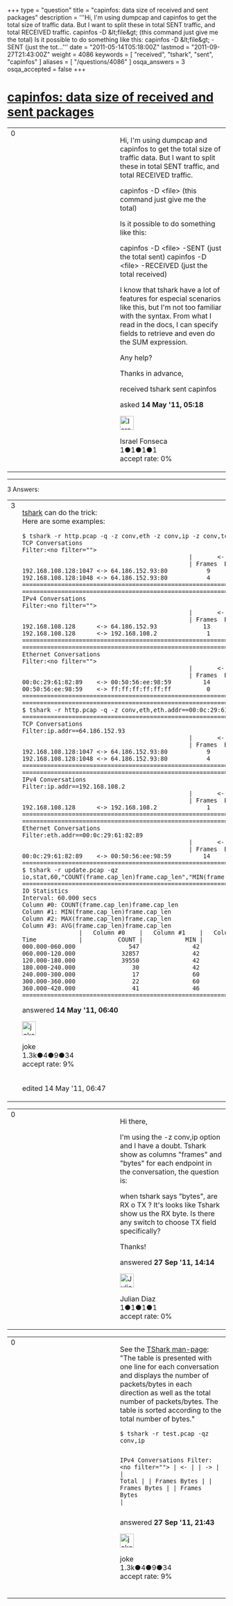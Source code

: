 +++
type = "question"
title = "capinfos:  data size of received and sent packages"
description = '''Hi, I&#x27;m using dumpcap and capinfos to get the total size of traffic data. But I want to split these in total SENT traffic, and total RECEIVED traffic. capinfos -D &amp;lt;file&amp;gt; (this command just give me the total) Is it possible to do something like this: capinfos -D &amp;lt;file&amp;gt; -SENT (just the tot...'''
date = "2011-05-14T05:18:00Z"
lastmod = "2011-09-27T21:43:00Z"
weight = 4086
keywords = [ "received", "tshark", "sent", "capinfos" ]
aliases = [ "/questions/4086" ]
osqa_answers = 3
osqa_accepted = false
+++

<div class="headNormal">

# [capinfos: data size of received and sent packages](/questions/4086/capinfos-data-size-of-received-and-sent-packages)

</div>

<div id="main-body">

<div id="askform">

<table id="question-table" style="width:100%;"><colgroup><col style="width: 50%" /><col style="width: 50%" /></colgroup><tbody><tr class="odd"><td style="width: 30px; vertical-align: top"><div class="vote-buttons"><div id="post-4086-score" class="post-score" title="current number of votes">0</div><div id="favorite-count" class="favorite-count"></div></div></td><td><div id="item-right"><div class="question-body"><p>Hi, I'm using dumpcap and capinfos to get the total size of traffic data. But I want to split these in total SENT traffic, and total RECEIVED traffic.</p><p>capinfos -D &lt;file&gt; (this command just give me the total)</p><p>Is it possible to do something like this:</p><p>capinfos -D &lt;file&gt; -SENT (just the total sent) capinfos -D &lt;file&gt; -RECEIVED (just the total received)</p><p>I know that tshark have a lot of features for especial scenarios like this, but I'm not too familiar with the syntax. From what I read in the docs, I can specify fields to retrieve and even do the SUM expression.</p><p>Any help?</p><p>Thanks in advance,</p></div><div id="question-tags" class="tags-container tags">received tshark sent capinfos</div><div id="question-controls" class="post-controls"></div><div class="post-update-info-container"><div class="post-update-info post-update-info-user"><p>asked <strong>14 May '11, 05:18</strong></p><img src="https://secure.gravatar.com/avatar/689335f2a74e2def3648f713b254e379?s=32&amp;d=identicon&amp;r=g" class="gravatar" width="32" height="32" alt="Israel%20Fonseca&#39;s gravatar image" /><p>Israel Fonseca<br />
<span class="score" title="1 reputation points">1</span><span title="1 badges"><span class="badge1">●</span><span class="badgecount">1</span></span><span title="1 badges"><span class="silver">●</span><span class="badgecount">1</span></span><span title="1 badges"><span class="bronze">●</span><span class="badgecount">1</span></span><br />
<span class="accept_rate" title="Rate of the user&#39;s accepted answers">accept rate:</span> <span title="Israel Fonseca has no accepted answers">0%</span></p></div></div><div id="comments-container-4086" class="comments-container"></div><div id="comment-tools-4086" class="comment-tools"></div><div class="clear"></div><div id="comment-4086-form-container" class="comment-form-container"></div><div class="clear"></div></div></td></tr></tbody></table>

------------------------------------------------------------------------

<div class="tabBar">

<span id="sort-top"></span>

<div class="headQuestions">

3 Answers:

</div>

</div>

<span id="4087"></span>

<div id="answer-container-4087" class="answer">

<table style="width:100%;"><colgroup><col style="width: 50%" /><col style="width: 50%" /></colgroup><tbody><tr class="odd"><td style="width: 30px; vertical-align: top"><div class="vote-buttons"><div id="post-4087-score" class="post-score" title="current number of votes">3</div></div></td><td><div class="item-right"><div class="answer-body"><p><a href="http://www.wireshark.org/docs/man-pages/tshark.html">tshark</a> can do the trick:<br />
Here are some examples:<br />
</p><pre><code>$ tshark -r http.pcap -q -z conv,eth -z conv,ip -z conv,tcp
TCP Conversations
Filter:&lt;no filter=&quot;&quot;&gt;
                                               |       &lt;-      | |       -&gt;      | |     Total     |
                                               | Frames  Bytes | | Frames  Bytes | | Frames  Bytes |
192.168.108.128:1047 &lt;-&gt; 64.186.152.93:80           9      7834       7      1358      16      9192
192.168.108.128:1048 &lt;-&gt; 64.186.152.93:80           4      1868       4       623       8      2491
================================================================================
================================================================================
IPv4 Conversations
Filter:&lt;no filter=&quot;&quot;&gt;
                                               |       &lt;-      | |       -&gt;      | |     Total     |
                                               | Frames  Bytes | | Frames  Bytes | | Frames  Bytes |
192.168.108.128      &lt;-&gt; 64.186.152.93             13      9702      11      1981      24     11683
192.168.108.128      &lt;-&gt; 192.168.108.2              1       202       1        73       2       275
================================================================================
================================================================================
Ethernet Conversations
Filter:&lt;no filter=&quot;&quot;&gt;
                                               |       &lt;-      | |       -&gt;      | |     Total     |
                                               | Frames  Bytes | | Frames  Bytes | | Frames  Bytes |
00:0c:29:61:82:89    &lt;-&gt; 00:50:56:ee:98:59         14      9904      13      2096      27     12000
00:50:56:ee:98:59    &lt;-&gt; ff:ff:ff:ff:ff:ff          0         0       1        60       1        60
================================================================================
================================================================================
$ tshark -r http.pcap -q -z conv,eth,eth.addr==00:0c:29:61:82:89 -z conv,ip,ip.addr==192.168.108.2 -z conv,tcp,ip.addr==64.186.152.93
================================================================================
TCP Conversations
Filter:ip.addr==64.186.152.93
                                               |       &lt;-      | |       -&gt;      | |     Total     |
                                               | Frames  Bytes | | Frames  Bytes | | Frames  Bytes |
192.168.108.128:1047 &lt;-&gt; 64.186.152.93:80           9      7834       7      1358      16      9192
192.168.108.128:1048 &lt;-&gt; 64.186.152.93:80           4      1868       4       623       8      2491
================================================================================
================================================================================
IPv4 Conversations
Filter:ip.addr==192.168.108.2
                                               |       &lt;-      | |       -&gt;      | |     Total     |
                                               | Frames  Bytes | | Frames  Bytes | | Frames  Bytes |
192.168.108.128      &lt;-&gt; 192.168.108.2              1       202       1        73       2       275
================================================================================
================================================================================
Ethernet Conversations
Filter:eth.addr==00:0c:29:61:82:89
                                               |       &lt;-      | |       -&gt;      | |     Total     |
                                               | Frames  Bytes | | Frames  Bytes | | Frames  Bytes |
00:0c:29:61:82:89    &lt;-&gt; 00:50:56:ee:98:59         14      9904      13      2096      27     12000
================================================================================
$ tshark -r update.pcap -qz io,stat,60,&quot;COUNT(frame.cap_len)frame.cap_len&quot;,&quot;MIN(frame.cap_len)frame.cap_len&quot;,&quot;MAX(frame.cap_len)frame.cap_len&quot;,&quot;AVG(frame.cap_len)frame.cap_len&quot;
===================================================================
IO Statistics
Interval: 60.000 secs
Column #0: COUNT(frame.cap_len)frame.cap_len
Column #1: MIN(frame.cap_len)frame.cap_len
Column #2: MAX(frame.cap_len)frame.cap_len
Column #3: AVG(frame.cap_len)frame.cap_len
                |   Column #0    |   Column #1    |   Column #2    |   Column #3
Time            |          COUNT |            MIN |            MAX |            AVG
000.000-060.000               547               42             1514              829
060.000-120.000             32857               42             1514              998
120.000-180.000             39550               42             1514              997
180.000-240.000                30               42              403              211
240.000-300.000                17               60              403              312
300.000-360.000                22               60              403              265
360.000-420.000                41               46              403              263
===================================================================</code></pre></div><div class="answer-controls post-controls"></div><div class="post-update-info-container"><div class="post-update-info post-update-info-user"><p>answered <strong>14 May '11, 06:40</strong></p><img src="https://secure.gravatar.com/avatar/fac200552b0c24be2bc93a740bd54d0d?s=32&amp;d=identicon&amp;r=g" class="gravatar" width="32" height="32" alt="joke&#39;s gravatar image" /><p>joke<br />
<span class="score" title="1278 reputation points"><span>1.3k</span></span><span title="4 badges"><span class="badge1">●</span><span class="badgecount">4</span></span><span title="9 badges"><span class="silver">●</span><span class="badgecount">9</span></span><span title="34 badges"><span class="bronze">●</span><span class="badgecount">34</span></span><br />
<span class="accept_rate" title="Rate of the user&#39;s accepted answers">accept rate:</span> <span title="joke has 6 accepted answers">9%</span> </br></br></p></div><div class="post-update-info post-update-info-edited"><p>edited 14 May '11, 06:47</p></div></div><div id="comments-container-4087" class="comments-container"></div><div id="comment-tools-4087" class="comment-tools"></div><div class="clear"></div><div id="comment-4087-form-container" class="comment-form-container"></div><div class="clear"></div></div></td></tr></tbody></table>

</div>

<span id="6602"></span>

<div id="answer-container-6602" class="answer">

<table style="width:100%;"><colgroup><col style="width: 50%" /><col style="width: 50%" /></colgroup><tbody><tr class="odd"><td style="width: 30px; vertical-align: top"><div class="vote-buttons"><div id="post-6602-score" class="post-score" title="current number of votes">0</div></div></td><td><div class="item-right"><div class="answer-body"><p>Hi there,</p><p>I'm using the -z conv,ip option and I have a doubt. Tshark show as columns "frames" and "bytes" for each endpoint in the conversation, the question is:</p><p>when tshark says "bytes", are RX o TX ? It's looks like Tshark show us the RX byte. Is there any switch to choose TX field specifically?</p><p>Thanks!</p></div><div class="answer-controls post-controls"></div><div class="post-update-info-container"><div class="post-update-info post-update-info-user"><p>answered <strong>27 Sep '11, 14:14</strong></p><img src="https://secure.gravatar.com/avatar/f5a60c14bfbe79406dc402d1cd539469?s=32&amp;d=identicon&amp;r=g" class="gravatar" width="32" height="32" alt="Julian%20Diaz&#39;s gravatar image" /><p>Julian Diaz<br />
<span class="score" title="1 reputation points">1</span><span title="1 badges"><span class="badge1">●</span><span class="badgecount">1</span></span><span title="1 badges"><span class="silver">●</span><span class="badgecount">1</span></span><span title="1 badges"><span class="bronze">●</span><span class="badgecount">1</span></span><br />
<span class="accept_rate" title="Rate of the user&#39;s accepted answers">accept rate:</span> <span title="Julian Diaz has no accepted answers">0%</span></p></div></div><div id="comments-container-6602" class="comments-container"></div><div id="comment-tools-6602" class="comment-tools"></div><div class="clear"></div><div id="comment-6602-form-container" class="comment-form-container"></div><div class="clear"></div></div></td></tr></tbody></table>

</div>

<span id="6605"></span>

<div id="answer-container-6605" class="answer">

<table style="width:100%;"><colgroup><col style="width: 50%" /><col style="width: 50%" /></colgroup><tbody><tr class="odd"><td style="width: 30px; vertical-align: top"><div class="vote-buttons"><div id="post-6605-score" class="post-score" title="current number of votes">0</div></div></td><td><div class="item-right"><div class="answer-body"><p>See the <a href="http://www.wireshark.org/docs/man-pages/tshark.html">TShark man-page</a>:<br />
"The table is presented with one line for each conversation and displays the number of packets/bytes in each direction as well as the total number of packets/bytes. The table is sorted according to the total number of bytes."<br />
</p><pre><code>$ tshark -r test.pcap -qz conv,ip

IPv4 Conversations
Filter:&lt;no filter=&quot;&quot;&gt;
                             |       &lt;-      | |       -&gt;      | |     Total     |
                             | Frames  Bytes | | Frames  Bytes | | Frames  Bytes |</code></pre></div><div class="answer-controls post-controls"></div><div class="post-update-info-container"><div class="post-update-info post-update-info-user"><p>answered <strong>27 Sep '11, 21:43</strong></p><img src="https://secure.gravatar.com/avatar/fac200552b0c24be2bc93a740bd54d0d?s=32&amp;d=identicon&amp;r=g" class="gravatar" width="32" height="32" alt="joke&#39;s gravatar image" /><p>joke<br />
<span class="score" title="1278 reputation points"><span>1.3k</span></span><span title="4 badges"><span class="badge1">●</span><span class="badgecount">4</span></span><span title="9 badges"><span class="silver">●</span><span class="badgecount">9</span></span><span title="34 badges"><span class="bronze">●</span><span class="badgecount">34</span></span><br />
<span class="accept_rate" title="Rate of the user&#39;s accepted answers">accept rate:</span> <span title="joke has 6 accepted answers">9%</span> </br></br></p></div></div><div id="comments-container-6605" class="comments-container"></div><div id="comment-tools-6605" class="comment-tools"></div><div class="clear"></div><div id="comment-6605-form-container" class="comment-form-container"></div><div class="clear"></div></div></td></tr></tbody></table>

</div>

<div class="paginator-container-left">

</div>

</div>

</div>

